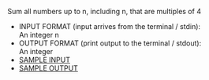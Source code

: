 Sum all numbers up to n, including n, that are multiples of 4

<ul>
<li>INPUT FORMAT (input arrives from the terminal / stdin):<br>
An integer n
<li>OUTPUT FORMAT (print output to the terminal / stdout):<br>
An integer
<li><a href='input.txt'>SAMPLE INPUT</a>
<li><a href='output.txt'>SAMPLE OUTPUT</a>
</ul>

